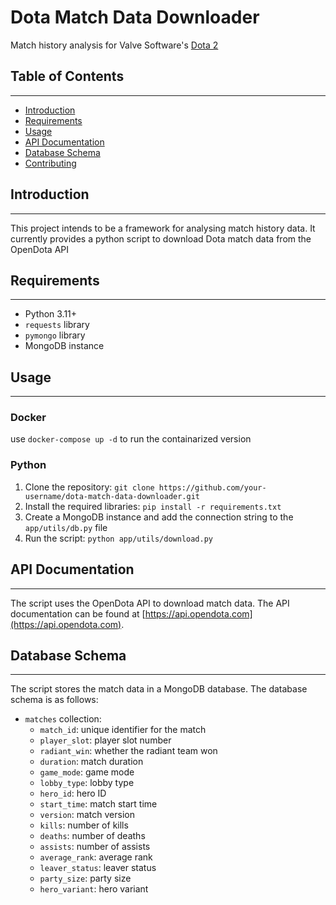 

# Dota Match Data Downloader


Match history analysis for Valve Software's [Dota 2](dota2.com)

## Table of Contents
-----------------

* [Introduction](#introduction)
* [Requirements](#requirements)
* [Usage](#usage)
* [API Documentation](#api-documentation)
* [Database Schema](#database-schema)
* [Contributing](#contributing)

## Introduction
------------

This project intends to be a framework for analysing match history data. It currently provides a python script to download Dota match data from the OpenDota API

## Requirements
------------

* Python 3.11+
* `requests` library
* `pymongo` library
* MongoDB instance

## Usage
-----
### Docker
use `docker-compose up -d` to run the containarized version

### Python
1. Clone the repository: `git clone https://github.com/your-username/dota-match-data-downloader.git`
2. Install the required libraries: `pip install -r requirements.txt`
3. Create a MongoDB instance and add the connection string to the `app/utils/db.py` file
4. Run the script: `python app/utils/download.py`

## API Documentation
-----------------

The script uses the OpenDota API to download match data. The API documentation can be found at [https://api.opendota.com](https://api.opendota.com).

## Database Schema
-----------------

The script stores the match data in a MongoDB database. The database schema is as follows:

* `matches` collection:
	+ `match_id`: unique identifier for the match
	+ `player_slot`: player slot number
	+ `radiant_win`: whether the radiant team won
	+ `duration`: match duration
	+ `game_mode`: game mode
	+ `lobby_type`: lobby type
	+ `hero_id`: hero ID
	+ `start_time`: match start time
	+ `version`: match version
	+ `kills`: number of kills
	+ `deaths`: number of deaths
	+ `assists`: number of assists
	+ `average_rank`: average rank
	+ `leaver_status`: leaver status
	+ `party_size`: party size
	+ `hero_variant`: hero variant
